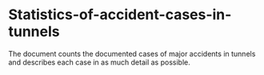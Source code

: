 # Statistics-of-accident-cases-in-tunnels
The document counts the documented cases of major accidents in tunnels and describes each case in as much detail as possible.
